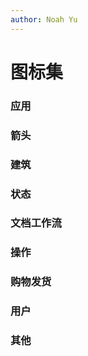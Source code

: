 ```yaml
---
author: Noah Yu
---
```


# 图标集

### 应用

<IconsApp />

### 箭头

<IconsArrow />

### 建筑

<IconsBuilding />

### 状态

<IconsBoolean />

### 文档工作流

<IconsDocument />

### 操作

<IconsOperate />

### 购物发货

<IconsOrder />

### 用户

<IconsUser />

### 其他

<IconsOther />

